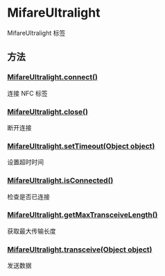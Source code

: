# MifareUltralight

MifareUltralight 标签

## 方法

### [MifareUltralight.connect()](./MifareUltralight.connect.md)

连接 NFC 标签

### [MifareUltralight.close()](./MifareUltralight.close.md)

断开连接

### [MifareUltralight.setTimeout(Object object)](./MifareUltralight.setTimeout.md)

设置超时时间

### [MifareUltralight.isConnected()](./MifareUltralight.isConnected.md)

检查是否已连接

### [MifareUltralight.getMaxTransceiveLength()](./MifareUltralight.getMaxTransceiveLength.md)

获取最大传输长度

### [MifareUltralight.transceive(Object object)](./MifareUltralight.transceive.md)

发送数据